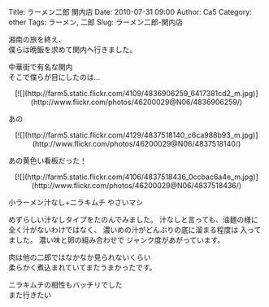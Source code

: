 Title: ラーメン二郎 関内店
Date: 2010-07-31 09:00
Author: Ca5
Category: other
Tags: ラーメン, 二郎
Slug: ラーメン二郎-関内店

湘南の旅を終え、  
僕らは晩飯を求めて関内へ行きました。

中華街で有名な関内  
そこで僕らが目にしたのは…

<p>
<center>
[![](http://farm5.static.flickr.com/4109/4836906259_6417381cd2_m.jpg)](http://www.flickr.com/photos/46200029@N06/4836906259/)

</center>
  
あの

</p>
<p>
<center>
[![](http://farm5.static.flickr.com/4129/4837518140_c6ca988b93_m.jpg)](http://www.flickr.com/photos/46200029@N06/4837518140/)

</center>
  
あの黄色い看板だった！

</p>
<p>
<center>
[![](http://farm5.static.flickr.com/4106/4837518436_0ccbac6a4e_m.jpg)](http://www.flickr.com/photos/46200029@N06/4837518436/)

</center>
  
小ラーメン汁なし+ニラキムチ やさいマシ

</p>
めずらしい汁なしタイプをたのんでみました。  
汁なしと言っても、油麺の様に全く汁がないわけではなく、  
濃いめの汁がどんぶりの底に溜まる程度は  
入ってました。  
濃い味と卵の組み合わせで  
ジャンク度があがっています。

肉は他の二郎ではなかなか見られないくらい  
柔らかく煮込まれていてまたうまかったです。

ニラキムチの相性もバッチリでした  
また行きたい  

